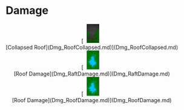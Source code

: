 # Damage  
<div style="display:inline-block"><div class="gamedatalist" style="text-align:center;min-width:150px;min-height:0px;"><div style="text-align:center;">[<div style="width:50px;display:inline-block;text-align:center"><img decoding="async" src="Sprite/CollapsedRoof.png" href="a.md" style="max-width:50px;max-height:50px;"></div><br>[Collapsed Roof](Dmg_RoofCollapsed.md)](Dmg_RoofCollapsed.md)</div></div><div class="gamedatalist" style="text-align:center;min-width:150px;min-height:0px;"><div style="text-align:center;">[<div style="width:50px;display:inline-block;text-align:center"><img decoding="async" src="Sprite/RoofDamage.png" href="a.md" style="max-width:50px;max-height:50px;"></div><br>[Roof Damage](Dmg_RaftDamage.md)](Dmg_RaftDamage.md)</div></div><div class="gamedatalist" style="text-align:center;min-width:150px;min-height:0px;"><div style="text-align:center;">[<div style="width:50px;display:inline-block;text-align:center"><img decoding="async" src="Sprite/RoofDamage.png" href="a.md" style="max-width:50px;max-height:50px;"></div><br>[Roof Damage](Dmg_RoofDamage.md)](Dmg_RoofDamage.md)</div></div></div>  
  


<script>document.title="Damage - Card Survival Wiki";</script>